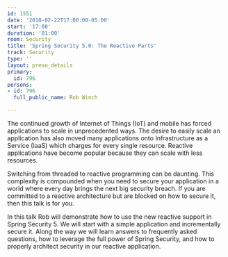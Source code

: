 ```yaml
---
id: 1551
date: '2018-02-22T17:00:00-05:00'
start: '17:00'
duration: '01:00'
room: Security
title: 'Spring Security 5.0: The Reactive Parts'
track: Security
type: ''
layout: preso_details
primary:
  id: 796
persons:
- id: 796
  full_public_name: Rob Winch

---
```

The continued growth of Internet of Things (IoT) and mobile has forced applications to scale in unprecedented ways. The desire to easily scale an application has also moved many applications onto Infrastructure as a Service (IaaS) which charges for every single resource. Reactive applications have become popular because they can scale with less resources.

Switching from threaded to reactive programming can be daunting. This complexity is compounded when you need to secure your application in a world where every day brings the next big security breach. If you are committed to a reactive architecture but are blocked on how to secure it, then this talk is for you.

In this talk Rob will demonstrate how to use the new reactive support in Spring Security 5. We will start with a simple application and incrementally secure it. Along the way we will learn answers to frequently asked questions, how to leverage the full power of Spring Security, and how to properly architect security in our reactive application.
